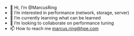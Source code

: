- 👋 Hi, I’m @MarcusRing
- 👀 I’m interested in performance (network, storage, server)
- 🌱 I’m currently learning what can be learned
- 💞️ I’m looking to collaborate on performance tuning
- 📫 How to reach me marcus.ring@hpe.com

<!---
MarcusRing/MarcusRing is a ✨ special ✨ repository because its `README.md` (this file) appears on your GitHub profile.
You can click the Preview link to take a look at your changes.
--->
